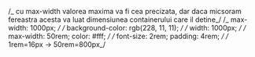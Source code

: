 /_ cu max-width valorea maxima va fi cea precizata, dar daca micsoram fereastra acesta va luat dimensiunea containerului care il detine_/
/_ max-width: 1000px; _/
/_ background-color: rgb(228, 11, 11); _/
/_ width: 1000px; _/
/_ max-width: 50rem;
color: #fff; _/
/_ font-size: 2rem;
padding: 4rem; _/
/_ 1rem=16px -> 50rem=800px_/

